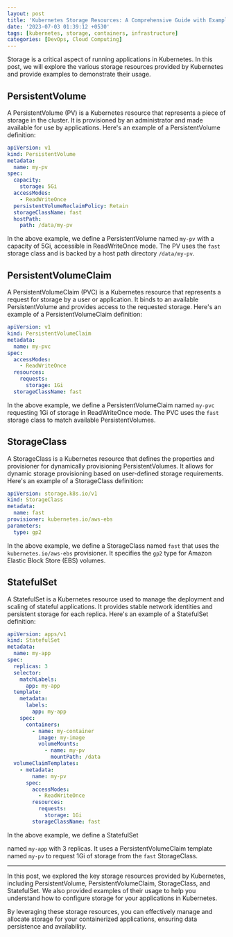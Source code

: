 ```yaml
---
layout: post
title: 'Kubernetes Storage Resources: A Comprehensive Guide with Examples'
date: '2023-07-03 01:39:12 +0530'
tags: [kubernetes, storage, containers, infrastructure]
categories: [DevOps, Cloud Computing]
---
```


Storage is a critical aspect of running applications in Kubernetes. In this post, we will explore the various storage resources provided by Kubernetes and provide examples to demonstrate their usage.

## PersistentVolume

A PersistentVolume (PV) is a Kubernetes resource that represents a piece of storage in the cluster. It is provisioned by an administrator and made available for use by applications. Here's an example of a PersistentVolume definition:

```yaml
apiVersion: v1
kind: PersistentVolume
metadata:
  name: my-pv
spec:
  capacity:
    storage: 5Gi
  accessModes:
    - ReadWriteOnce
  persistentVolumeReclaimPolicy: Retain
  storageClassName: fast
  hostPath:
    path: /data/my-pv
```

In the above example, we define a PersistentVolume named `my-pv` with a capacity of 5Gi, accessible in ReadWriteOnce mode. The PV uses the `fast` storage class and is backed by a host path directory `/data/my-pv`.

## PersistentVolumeClaim

A PersistentVolumeClaim (PVC) is a Kubernetes resource that represents a request for storage by a user or application. It binds to an available PersistentVolume and provides access to the requested storage. Here's an example of a PersistentVolumeClaim definition:

```yaml
apiVersion: v1
kind: PersistentVolumeClaim
metadata:
  name: my-pvc
spec:
  accessModes:
    - ReadWriteOnce
  resources:
    requests:
      storage: 1Gi
  storageClassName: fast
```

In the above example, we define a PersistentVolumeClaim named `my-pvc` requesting 1Gi of storage in ReadWriteOnce mode. The PVC uses the `fast` storage class to match available PersistentVolumes.

## StorageClass

A StorageClass is a Kubernetes resource that defines the properties and provisioner for dynamically provisioning PersistentVolumes. It allows for dynamic storage provisioning based on user-defined storage requirements. Here's an example of a StorageClass definition:

```yaml
apiVersion: storage.k8s.io/v1
kind: StorageClass
metadata:
  name: fast
provisioner: kubernetes.io/aws-ebs
parameters:
  type: gp2
```

In the above example, we define a StorageClass named `fast` that uses the `kubernetes.io/aws-ebs` provisioner. It specifies the `gp2` type for Amazon Elastic Block Store (EBS) volumes.

## StatefulSet

A StatefulSet is a Kubernetes resource used to manage the deployment and scaling of stateful applications. It provides stable network identities and persistent storage for each replica. Here's an example of a StatefulSet definition:

```yaml
apiVersion: apps/v1
kind: StatefulSet
metadata:
  name: my-app
spec:
  replicas: 3
  selector:
    matchLabels:
      app: my-app
  template:
    metadata:
      labels:
        app: my-app
    spec:
      containers:
        - name: my-container
          image: my-image
          volumeMounts:
            - name: my-pv
              mountPath: /data
  volumeClaimTemplates:
    - metadata:
        name: my-pv
      spec:
        accessModes:
          - ReadWriteOnce
        resources:
          requests:
            storage: 1Gi
        storageClassName: fast
```

In the above example, we define a StatefulSet

 named `my-app` with 3 replicas. It uses a PersistentVolumeClaim template named `my-pv` to request 1Gi of storage from the `fast` StorageClass.

---

In this post, we explored the key storage resources provided by Kubernetes, including PersistentVolume, PersistentVolumeClaim, StorageClass, and StatefulSet. We also provided examples of their usage to help you understand how to configure storage for your applications in Kubernetes.

By leveraging these storage resources, you can effectively manage and allocate storage for your containerized applications, ensuring data persistence and availability.